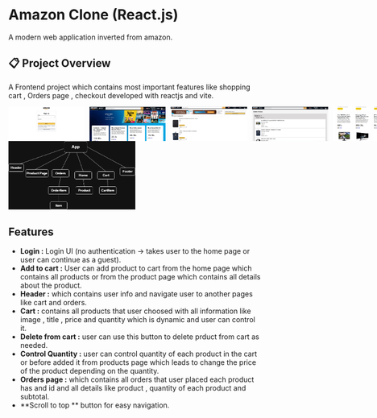 # Amazon Clone (React.js)
A modern web application inverted from amazon.
## :clipboard: Project Overview
A Frontend project which contains most important features like shopping cart , Orders page , checkout developed with reactjs and vite.
<div style = "display:flex; gap:10px;">
  <img src="login.amazon.PNG" alt="login Screenshot" width="30%" height = "auto">
  <img src="home.amazon.PNG" alt="home Screenshot" width="30%" height = "auto">
  <img src="cart.amazon.PNG" alt="cart Screenshot" width="30%" height = "auto">
  <img src="orders.amazon.PNG" alt="orders Screenshot" width="30%" height = "auto">
  <img src="products.amazon.PNG" alt="products Screenshot" width="30%" height = "auto">
  <img src="product.amazon.PNG" alt="product Screenshot" width="30%" height = "auto">
</div>
<img src="component.drawio.png" alt="product Screenshot" width="50%" height = "auto">

## Features

  - **Login :** Login UI (no authentication → takes user to the home page or user can continue as a guest).
  - **Add to cart :** User can add product to cart from the home page which contains all products or from the product page which contains all details about the product.
  - **Header :** which contains user info and navigate user to another pages like cart and orders.
  - **Cart :** contains all products that user choosed with all information like image , title , price and quantity which is dynamic and user can control it.
  - **Delete from cart :** user can use this button to delete prduct from cart as needed.
  - **Control Quantity :** user can control quantity of each product in the cart or before added it from products page which leads to change the price of the product depending on the quantity.
  - **Orders page :** which contains all orders that user placed each product has and id and all details like product , quantity of each product and subtotal.
  - **Scroll to top ** button for easy navigation.
